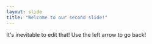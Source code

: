 ```yaml
---
layout: slide
title: "Welcome to our second slide!"
---
```

It's inevitable to edit that!
Use the left arrow to go back!
